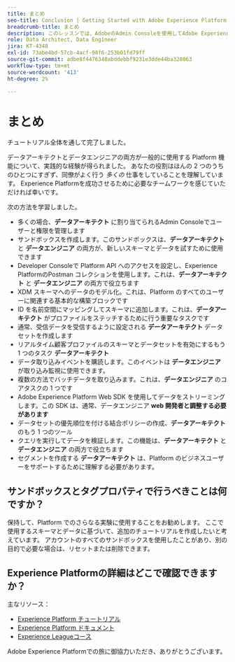```yaml
---
title: まとめ
seo-title: Conclusion | Getting Started with Adobe Experience Platform for Data Architects and Data Engineers
breadcrumb-title: まとめ
description: このレッスンでは、AdobeのAdmin Consoleを使用してAdobe Experience Platform ユーザー権限を設定します。
role: Data Architect, Data Engineer
jira: KT-4348
exl-id: 73abe4bd-57cb-4acf-98f6-253b01fd79ff
source-git-commit: adbe8f4476340abddebbf9231e3dde44ba328063
workflow-type: tm+mt
source-wordcount: '413'
ht-degree: 2%

---
```


# まとめ

<!--5min-->

チュートリアル全体を通して完了しました。

データアーキテクトとデータエンジニアの両方が一般的に使用する Platform 機能について、実践的な経験が得られました。 あなたの役割はほんの 2 つのうちのひとつにすぎず、同僚がよく行う _多くの_ 仕事をしていることを理解しています。 Experience Platformを成功させるために必要なチームワークを感じていただければ幸いです。

次の方法を学習しました。

* 多くの場合、**データアーキテクト** に割り当てられるAdmin Consoleでユーザーと権限を管理します
* サンドボックスを作成します。このサンドボックスは、**データアーキテクト** と **データエンジニア** の両方が、新しいスキーマとデータを試すために使用できます
* Developer Consoleで Platform API へのアクセスを設定し、Experience PlatformのPostman コレクションを使用します。これは、**データアーキテクト** と **データエンジニア** の両方で役立ちます
* XDM スキーマへのデータのモデル化。これは、Platform のすべてのユーザーに関連する基本的な構築ブロックです
* ID を名前空間にマッピングしてスキーマに追加します。これは、**データアーキテクト** がプロファイルをステッチするために行う重要なタスクです
* 通常、受信データを受信するように設定される **データアーキテクト** データセットを作成します
* リアルタイム顧客プロファイルのスキーマとデータセットを有効にするもう 1 つのタスク **データアーキテクト**
* データ取り込みイベントを購読します。このイベントは **データエンジニア** が取り込み監視に使用できます。
* 複数の方法でバッチデータを取り込みます。これは、**データエンジニア** のコアタスクの 1 つです
* Adobe Experience Platform Web SDK を使用してデータをストリーミングします。この SDK は、通常、データエンジニア **web 開発者と調整する必要があります**
* データセットの優先順位を付ける結合ポリシーの作成、**データアーキテクト** のもう 1 つのツール
* クエリを実行してデータを検証します。この機能は、**データアーキテクト** と **データエンジニア** の両方で役立ちます
* セグメントを作成する **データアーキテクト** は、Platform のビジネスユーザーをサポートするために理解する必要があります。



## サンドボックスとタグプロパティで行うべきことは何ですか？

保持して、Platform でのさらなる実験に使用することをお勧めします。 ここで使用するスキーマとデータに基づいて、追加のチュートリアルを作成したいと考えています。 アカウントのすべてのサンドボックスを使用したことがあり、別の目的で必要な場合は、リセットまたは削除できます。

## Experience Platformの詳細はどこで確認できますか？

主なリソース：

* [Experience Platform チュートリアル](https://experienceleague.adobe.com/docs/platform-learn/tutorials/overview.html?lang=ja)
* [Experience Platform ドキュメント](https://experienceleague.adobe.com/docs/experience-platform/landing/home.html?lang=ja)
* [Experience Leagueコース ](https://experienceleague.adobe.com/?lang=ja#dashboard/learning)

Adobe Experience Platformでの旅に御協力いただき、ありがとうございます。
